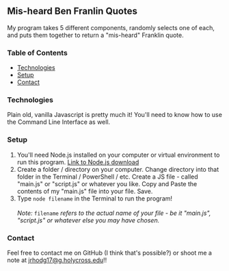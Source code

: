 ## Mis-heard Ben Franlin Quotes
My program takes 5 different components, randomly selects one of each, and puts them together to return a "mis-heard" Franklin quote.

### Table of Contents
- [Technologies](https://github.com/jrhodg17/javascript_project_1#technologies)
- [Setup](https://github.com/jrhodg17/javascript_project_1#setup)
- [Contact](https://github.com/jrhodg17/javascript_project_1#contact)

### Technologies
Plain old, vanilla Javascript is pretty much it! You'll need to know how to use the Command Line Interface as well.

### Setup 
1. You'll need Node.js installed on your computer or virtual environment to run this program. [Link to Node.js download](https://nodejs.org/en/ "Download Node.js")
2. Create a folder / directory on your computer. Change directory into that folder in the Terminal / PowerShell / etc. Create a JS file - called "main.js" or "script.js" or whatever you like. Copy and Paste the contents of my "main.js" file into your file. Save. 
3. Type ```node filename``` in the Terminal to run the program!<br><br>*Note:* ```filename``` *refers to the actual name of your file - be it "main.js", "script.js" or whatever else you may have chosen.*

### Contact
Feel free to contact me on GitHub (I think that's possible?) or shoot me a note at jrhodg17@g.holycross.edu!!

